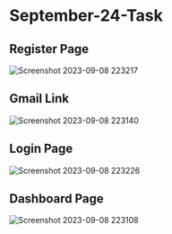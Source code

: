 # September-24-Task
## Register Page
   ![Screenshot 2023-09-08 223217](https://github.com/AgnesLily2772/September-24-Task/assets/97900099/8a3a1e0e-2c91-4f50-a85f-5e9e05920bcd)
## Gmail Link
   ![Screenshot 2023-09-08 223140](https://github.com/AgnesLily2772/September-24-Task/assets/97900099/52700985-2fae-477f-ba42-a672ce77804d)
## Login Page
   ![Screenshot 2023-09-08 223226](https://github.com/AgnesLily2772/September-24-Task/assets/97900099/67c8cdbf-b09c-41e7-ba35-07e104edc678)
## Dashboard Page
   ![Screenshot 2023-09-08 223108](https://github.com/AgnesLily2772/September-24-Task/assets/97900099/13807a91-9313-4c65-8330-38f2149c5d25)
